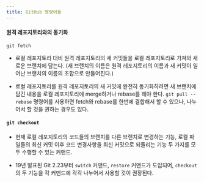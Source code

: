 ```yaml
---
title: GitHub 명령어들
---
```


#### 원격 레포지토리와의 동기화

`git fetch`

- 로컬 레포지토리 대비 원격 레포지토리의 새 커밋들을 로컬 레포지토리로 가져와 새로운 브랜치에 담는다. (새 브랜치의 이름은 원격 레포지토리의 이름과 새 커밋이 일어난 브랜치의 이름의 조합으로 만들어진다.)

- 로컬 레포지토리를 원격 레포지토리의 새 커밋에 완전히 동기화하려면 새 브랜치에 담긴 내용을 로컬 레포지토리에 merge하거나 rebase를 해야 한다. `git pull --rebase` 명령어를 사용하면 fetch와 rebase를 한번에 결합해서 할 수 있으나, 나누어서 할 것을 권하는 경우도 있다.


#### `git checkout`

- 현재 로컬 레포지토리의 코드들의 브랜치를 다른 브랜치로 변경하는 기능, 로컬 파일들의 최신 커밋 이후 코드 변경사항을 최신 커밋으로 되돌리는 기능 두 가지를 모두 수행할 수 있는 커맨드.

- 19년 발표된 Git 2.23부터 `switch` 커맨드, `restore` 커맨드가 도입되어, `checkout`의 두 기능을 각 커맨드에 각각 나누어서 사용할 것이 권장된다.